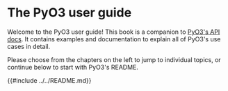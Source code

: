 # The PyO3 user guide

Welcome to the PyO3 user guide! This book is a companion to [PyO3's API docs](https://docs.rs/pyo3). It contains examples and documentation to explain all of PyO3's use cases in detail.

Please choose from the chapters on the left to jump to individual topics, or continue below to start with PyO3's README.

{{#include ../../README.md}}
